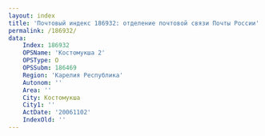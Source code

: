```yaml
---
layout: index
title: 'Почтовый индекс 186932: отделение почтовой связи Почты России'
permalink: /186932/
data:
    Index: 186932
    OPSName: 'Костомукша 2'
    OPSType: О
    OPSSubm: 186469
    Region: 'Карелия Республика'
    Autonom: ''
    Area: ''
    City: Костомукша
    City1: ''
    ActDate: '20061102'
    IndexOld: ''
---
```

